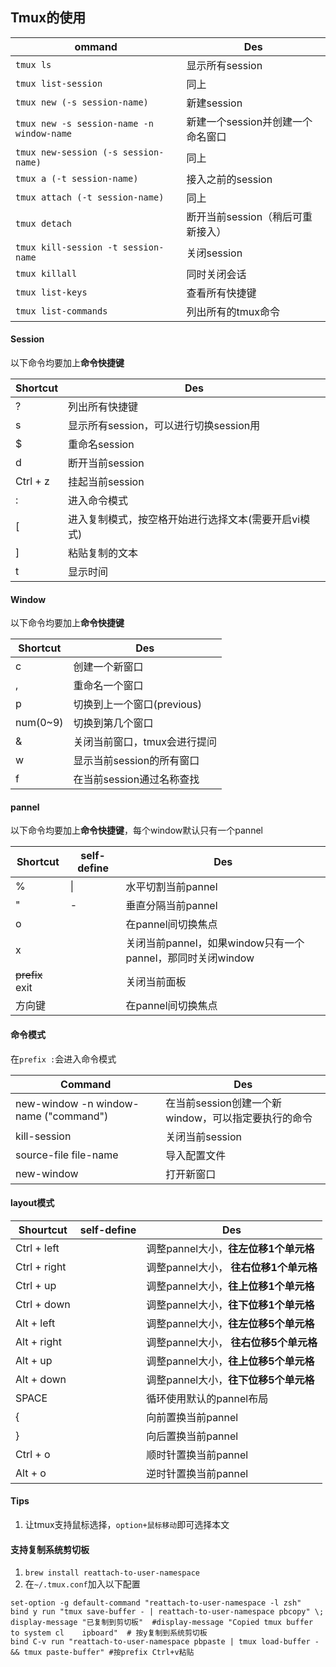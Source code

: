 ## Tmux的使用

ommand | Des |
| --- | --- |
| `tmux ls`  | 显示所有session |
| `tmux list-session` | 同上 |
| `tmux new (-s session-name)` | 新建session |
| `tmux new -s session-name -n window-name` | 新建一个session并创建一个命名窗口 |
| `tmux new-session (-s session-name)` | 同上 |
| `tmux a (-t session-name)` | 接入之前的session |
| `tmux attach (-t session-name)` | 同上 |
| `tmux detach` | 断开当前session（稍后可重新接入）|
| `tmux kill-session -t session-name` | 关闭session |
| `tmux killall` | 同时关闭会话 |
| `tmux list-keys` | 查看所有快捷键 |
| `tmux list-commands` | 列出所有的tmux命令 |



#### Session
以下命令均要加上**命令快捷键**

| Shortcut | Des |
| --- | --- |
| ? | 列出所有快捷键 |
| s  | 显示所有session，可以进行切换session用 |
| $ | 重命名session |
| d | 断开当前session |
| Ctrl + z | 挂起当前session |
| : | 进入命令模式 |
| [ | 进入复制模式，按空格开始进行选择文本(需要开启vi模式) |
| ] | 粘贴复制的文本 |
| t | 显示时间 |

#### Window
以下命令均要加上**命令快捷键**

| Shortcut | Des |
| --- | --- |
| c | 创建一个新窗口 |
| , | 重命名一个窗口 |
| p | 切换到上一个窗口(previous) |
| num(0~9) | 切换到第几个窗口 |
| & | 关闭当前窗口，tmux会进行提问 |
| w | 显示当前session的所有窗口 |
| f | 在当前session通过名称查找 |

#### pannel
以下命令均要加上**命令快捷键**，每个window默认只有一个pannel

| Shortcut | self-define | Des |
| --- | --- | --- |
| % |\|| 水平切割当前pannel |
| " |-| 垂直分隔当前pannel |
| o || 在pannel间切换焦点 |
| x || 关闭当前pannel，如果window只有一个pannel，那同时关闭window |
| ~~prefix~~ exit || 关闭当前面板 |
| 方向键 || 在pannel间切换焦点 |


#### 命令模式
在`prefix :`会进入命令模式

| Command | Des |
| --- | --- |
| new-window -n window-name ("command") | 在当前session创建一个新window，可以指定要执行的命令 |
| kill-session | 关闭当前session |
| source-file file-name | 导入配置文件 |
| new-window | 打开新窗口 |

#### layout模式

| Shourtcut | self-define| Des |
| --- | --- | --- |
| Ctrl + left || 调整pannel大小，**往左位移1个单元格** |
| Ctrl + right || 调整pannel大小， **往右位移1个单元格** |
| Ctrl + up | | 调整pannel大小，**往上位移1个单元格** |
| Ctrl + down | |调整pannel大小，**往下位移1个单元格** |
| Alt  + left || 调整pannel大小，**往左位移5个单元格** |
| Alt + right || 调整pannel大小， **往右位移5个单元格** |
| Alt + up | | 调整pannel大小，**往上位移5个单元格** |
| Alt + down | |调整pannel大小，**往下位移5个单元格** |
| SPACE || 循环使用默认的pannel布局 | 
| { || 向前置换当前pannel |
| } || 向后置换当前pannel |
| Ctrl + o | | 顺时针置换当前pannel |
| Alt + o ||逆时针置换当前pannel

#### Tips
1. 让tmux支持鼠标选择，`option+鼠标移动`即可选择本文

#### 支持复制系统剪切板

1. `brew install reattach-to-user-namespace`
2. 在`~/.tmux.conf`加入以下配置

```
set-option -g default-command "reattach-to-user-namespace -l zsh"
bind y run "tmux save-buffer - | reattach-to-user-namespace pbcopy" \; display-message "已复制到剪切板"  #display-message "Copied tmux buffer to system cl    ipboard"  # 按y复制到系统剪切板
bind C-v run "reattach-to-user-namespace pbpaste | tmux load-buffer - && tmux paste-buffer" #按prefix Ctrl+v粘贴
```


